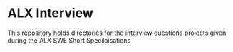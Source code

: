 # ALX Interview

This repository holds directories for the interview questions projects given during the ALX SWE Short Specilaisations
